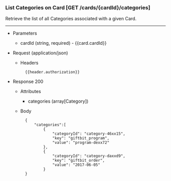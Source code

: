 ### List Categories on Card [GET /cards/{cardId}/categories]
Retrieve the list of all Categories associated with a given Card.

---

+ Parameters
    + cardId (string, required) - {{card.cardId}}
    
+ Request (application/json)
    + Headers
    
            {{header.authorization}}
    
+ Response 200
    + Attributes
        + categories (array[Category])

    + Body

            {
                "categories":[
                    {
                        "categoryId": "category-46xx15",
                        "key": "giftbit_program",
                        "value": "program-dexx72"
                    },
                    {
                        "categoryId": "category-daxxd9",
                        "key": "giftbit_order",
                        "value": "2017-06-05"
                    }
            }
